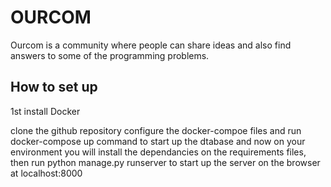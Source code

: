 # OURCOM

Ourcom is a community where people can share ideas and also find answers to some of the programming problems.

## How to set up
 1st install Docker 

 clone the github repository
 configure the docker-compoe files  and run docker-compose up command to start up the dtabase
 and now on your environment you will install the dependancies on the requirements files,
 then run python manage.py runserver to start up the server on the browser at localhost:8000